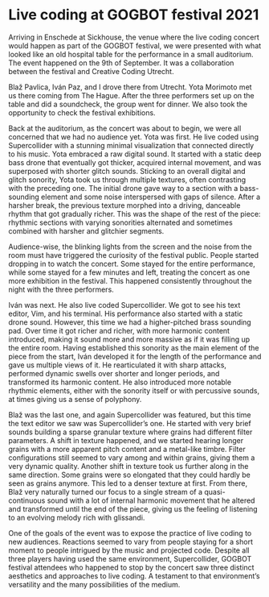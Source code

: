 # Live coding at GOGBOT festival 2021

Arriving in Enschede at Sickhouse, the venue where the live coding concert would happen as part of the GOGBOT festival, we were presented with what looked like an old hospital table for the performance in a small auditorium. The event happened on the 9th of September. It was a collaboration between the festival and Creative Coding Utrecht. 

Blaž Pavlica, Iván Paz, and I drove there from Utrecht. Yota Morimoto met us there coming from The Hague. After the three performers set up on the table and did a soundcheck, the group went for dinner. We also took the opportunity to check the festival exhibitions.

Back at the auditorium, as the concert was about to begin, we were all concerned that we had no audience yet. Yota was first. He live coded using Supercollider with a stunning minimal visualization that connected directly to his music. Yota embraced a raw digital sound. It started with a static deep bass drone that eventually got thicker, acquired internal movement, and was superposed with shorter glitch sounds. Sticking to an overall digital and glitch sonority, Yota took us through multiple textures, often contrasting with the preceding one. The initial drone gave way to a section with a bass-sounding element and some noise interspersed with gaps of silence. After a harsher break, the previous texture morphed into a driving, danceable rhythm that got gradually richer. This was the shape of the rest of the piece: rhythmic sections with varying sonorities alternated and sometimes combined with harsher and glitchier segments.

Audience-wise, the blinking lights from the screen and the noise from the room must have triggered the curiosity of the festival public. People started dropping in to watch the concert. Some stayed for the entire performance, while some stayed for a few minutes and left, treating the concert as one more exhibition in the festival. This happened consistently throughout the night with the three performers.

Iván was next. He also live coded Supercollider. We got to see his text editor, Vim, and his terminal. His performance also started with a static drone sound. However, this time we had a higher-pitched brass sounding pad. Over time it got richer and richer, with more harmonic content introduced, making it sound more and more massive as if it was filling up the entire room. Having established this sonority as the main element of the piece from the start, Iván developed it for the length of the performance and gave us multiple views of it. He rearticulated it with sharp attacks, performed dynamic swells over shorter and longer periods, and transformed its harmonic content. He also introduced more notable rhythmic elements, either with the sonority itself or with percussive sounds, at times giving us a sense of polyphony.

Blaž was the last one, and again Supercollider was featured, but this time the text editor we saw was Supercollider’s one. He started with very brief sounds building a sparse granular texture where grains had different filter parameters. A shift in texture happened, and we started hearing longer grains with a more apparent pitch content and a metal-like timbre. Filter configurations still seemed to vary among and within grains, giving them a very dynamic quality. Another shift in texture took us further along in the same direction. Some grains were so elongated that they could hardly be seen as grains anymore. This led to a denser texture at first. From there, Blaž very naturally turned our focus to a single stream of a quasi-continuous sound with a lot of internal harmonic movement that he altered and transformed until the end of the piece, giving us the feeling of listening to an evolving melody rich with glissandi.

One of the goals of the event was to expose the practice of live coding to new audiences. Reactions seemed to vary from people staying for a short moment to people intrigued by the music and projected code. Despite all three players having used the same environment, Supercollider, GOGBOT festival attendees who happened to stop by the concert saw three distinct aesthetics and approaches to live coding. A testament to that environment’s versatility and the many possibilities of the medium.
